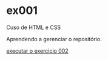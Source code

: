 # ex001
 Cuso de HTML e CSS

 Aprendendo a gerenciar o repositório.

 <a href="https://github.com/matheus-czeck/Ex-de-Html-e-Css/exercicio002/index.html"> executar o exercicio 002 </a>
